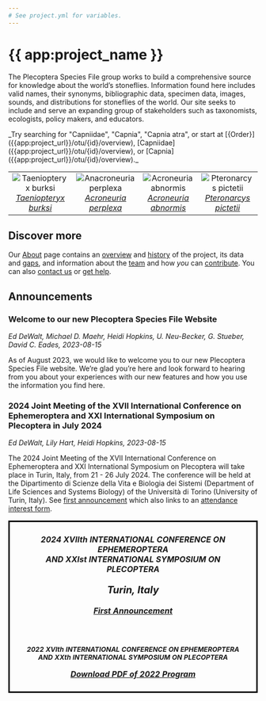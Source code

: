 ```yaml
---
# See project.yml for variables.
---
```

# {{ app:project_name }}

The Plecoptera Species File group works to build a comprehensive source for knowledge about the world’s stoneflies. Information found here includes valid names, their synonyms, bibliographic data, specimen data, images, sounds, and distributions for stoneflies of the world. Our site seeks to include and serve an expanding group of stakeholders such as taxonomists, ecologists, policy makers, and educators.

<autocomplete-otu class="w-80 place-content-center" placeholder="Search by taxon name"/>
_Try searching for "Capniidae", "Capnia", "Capnia atra", or start at [{Order}]({{app:project_url}}/otu/{id}/overview), [Capniidae]({{app:project_url}}/otu/{id}/overview), or [Capnia]({{app:project_url}}/otu/{id}/overview)._

<!-- _Try searching for species _[Capnia atra](http://plecoptera.speciesfile.org/Common/basic/Taxa.aspx?TaxonNameID=1154625)_, or start at_ Family _[Capniidae](http://plecoptera.speciesfile.org/Common/basic/Taxa.aspx?TaxonNameID=1154419),_  or Genus _[Capnia](http://plecoptera.speciesfile.org/Common/basic/Taxa.aspx?TaxonNameID=1154510)._ -->
<table style="text-align: center;">
    <tbody>
        <tr>
            <td>
                <img alt="Taeniopteryx burksi"
                    src="http://Plecoptera.archive.speciesfile.org/HomePage/Plecoptera/img_Logo/Taeniopteryx_burksiSmall.jpg"
                    style="border-style: none;"><br>
                <a href="http://Plecoptera.archive.speciesfile.org/Common/Basic/taxa.aspx?TaxonNameID=2128"><i>Taeniopteryx
                        burksi</i></a>
            </td>
            <td>
                <img alt="Anacroneuria perplexa"
                    src="http://Plecoptera.archive.speciesfile.org/HomePage/Plecoptera/img_Logo/Anacroneuria_perplexaSmall.jpg"
                    style="border-style: none;"><br>
                <a href=""http://Plecoptera.archive.speciesfile.org/Common/Basic/taxa.aspx?TaxonNameID=3293"><i>Acroneuria perplexa</i></a>
            </td>
            <td>
                <img alt="Acroneuria abnormis"
                    src="http://Plecoptera.archive.speciesfile.org/HomePage/Plecoptera/img_Logo/Acroneuria_abnormisSmall.jpg"
                    style="border-style: none;"><br>
                <a href=""http://Plecoptera.archive.speciesfile.org/Common/Basic/taxa.aspx?TaxonNameID=3274"><i>Acroneuria abnormis</i></a>
            </td>
            <td>
                <img alt="Pteronarcys pictetii"
                    src="http://Plecoptera.archive.speciesfile.org/HomePage/Plecoptera/img_Logo/Pteronarcys_pictetiiSmall.jpg"
                    style="border-style: none;"><br>
                <a href=""http://Plecoptera.archive.speciesfile.org/Common/Basic/taxa.aspx?TaxonNameID=3761"><i>Pteronarcys pictetii</i></a>
            </td>
        </tr>
    </tbody>
</table>

## Discover more

Our [About](about) page contains an [overview](about#overview) and [history](about#history) of the project, its data and [gaps](about#gaps-as-opportunity),<D-r> and information about the [team](about#team) and how _you_ can [contribute](about#contribute). You can also [contact us](about#contribute) or [get help](about#contribute-or-get-help).

## Announcements
### Welcome to our new Plecoptera Species File Website
_Ed DeWalt, Michael D. Maehr, Heidi Hopkins, U. Neu-Becker, G. Stueber,  David C. Eades, 2023-08-15_
<p>As of August 2023, we would like to welcome you to our new Plecoptera Species File website. We’re glad you’re here and look forward to hearing from you about your experiences with our new features and how you use the information you find here.
</p>

### 2024 Joint Meeting of the XVII International Conference on Ephemeroptera and XXI International Symposium on Plecoptera in July 2024
_Ed DeWalt, Lily Hart, Heidi Hopkins, 2023-08-15_  

The 2024 Joint Meeting of the XVII International Conference on Ephemeroptera and XXI International Symposium on Plecoptera will take place in Turin, Italy, from 21 - 26 July 2024. The conference will be held at the Dipartimento di Scienze della Vita e Biologia dei Sistemi (Department of Life Sciences and Systems Biology) of the Università di Torino (University of Turin, Italy). See [first announcement](http://plecoptera.speciesfile.org/HomePage/Plecoptera/First_Announcement_IJM_2024.pdf) which also links to an [attendance interest form](https://docs.google.com/forms/d/e/1FAIpQLSeAkvGvVhZbO4XUyVFzF7b0EU44rH4nOniYMqsc7BQWN03ELg/viewform).

<table>
    <tbody>
        <tr>
            <td style="vertical-align: text-top; text-align: center; border-style: solid; border-color: Black; padding: 25px">
                <span class="darkgreen" style="font-weight: bold; font-style: italic;">
                    2024 XVIIth INTERNATIONAL CONFERENCE ON EPHEMEROPTERA<br>
                    AND XXIst INTERNATIONAL SYMPOSIUM ON PLECOPTERA<br><br>
                    <font style="font-size: 15pt">Turin, Italy</font><br><br>
                    <a href="http://plecoptera.archive.speciesfile.org/HomePage/Plecoptera/First_Announcement_IJM_2024.pdf" target="_blank">First Announcement</a><br><br>
                    <br><br>
                    <font style="font-size: 10pt">
                        2022 XVIth INTERNATIONAL CONFERENCE ON EPHEMEROPTERA<br>
                        AND XXth INTERNATIONAL SYMPOSIUM ON PLECOPTERA<br><br></font>
                    <a href="http://plecoptera.archive.speciesfile.org/HomePage/Plecoptera/MF_SF 2022 Program and Schedule.pdf" target="naps">Download PDF of 2022 Program</a>
                </span>
            </td>
        </tr>
    </tbody>
</table>   
